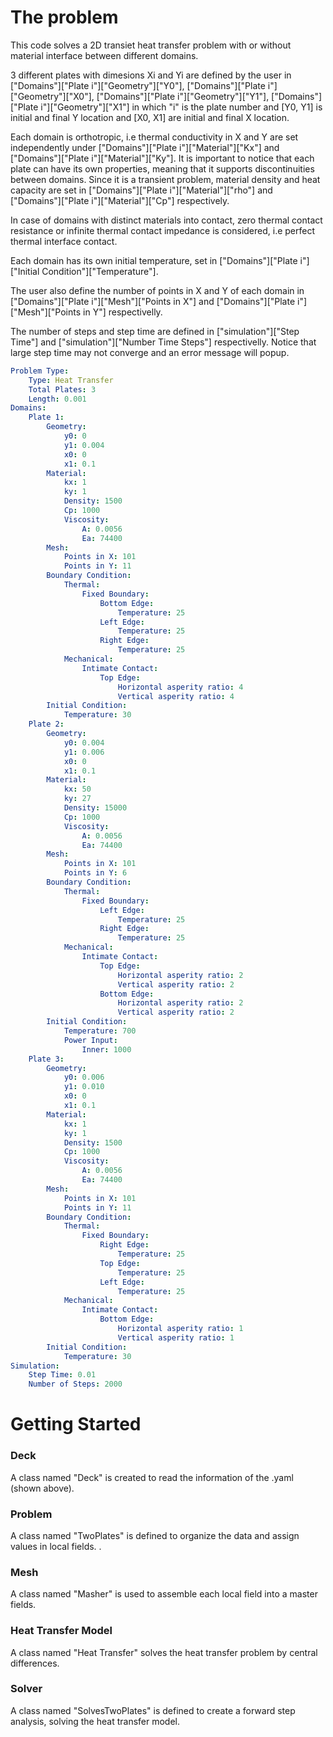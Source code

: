 # The problem

This code solves a 2D transiet heat transfer problem with or without material interface between different domains. 


3 different plates with dimesions Xi and Yi are defined by the user in ["Domains"]["Plate i"]["Geometry"]["Y0"], ["Domains"]["Plate i"]["Geometry"]["X0"], ["Domains"]["Plate i"]["Geometry"]["Y1"], ["Domains"]["Plate i"]["Geometry"]["X1"] in which "i" is the plate number and [Y0, Y1] is initial and final Y location and  [X0, X1] are initial and final X location.

Each domain is orthotropic, i.e thermal conductivity in X and Y are set independently under ["Domains"]["Plate i"]["Material"]["Kx"] and ["Domains"]["Plate i"]["Material"]["Ky"]. It is important to notice that each plate can have its own properties, meaning that it supports discontinuities between domains. Since it is a transient problem, material density and heat capacity are set in ["Domains"]["Plate i"]["Material"]["rho"] and ["Domains"]["Plate i"]["Material"]["Cp"] respectively. 

In case of domains with distinct materials into contact, zero thermal contact resistance or infinite thermal contact impedance is considered, i.e perfect thermal interface contact.

Each domain has its own initial temperature, set in ["Domains"]["Plate i"]["Initial Condition"]["Temperature"].

The user also define the number of points in X and Y of each domain in ["Domains"]["Plate i"]["Mesh"]["Points in X"] and ["Domains"]["Plate i"]["Mesh"]["Points in Y"] respectivelly.

The number of steps and step time are defined in ["simulation"]["Step Time"] and ["simulation"]["Number Time Steps"] respectivelly. Notice that large step time may not converge and an error message will popup.





```yaml
Problem Type:
    Type: Heat Transfer
    Total Plates: 3
    Length: 0.001
Domains:
    Plate 1:
        Geometry:
            y0: 0
            y1: 0.004
            x0: 0
            x1: 0.1
        Material: 
            kx: 1
            ky: 1
            Density: 1500
            Cp: 1000
            Viscosity:
                A: 0.0056
                Ea: 74400
        Mesh:
            Points in X: 101
            Points in Y: 11
        Boundary Condition:
            Thermal:
                Fixed Boundary:
                    Bottom Edge:
                        Temperature: 25
                    Left Edge:
                        Temperature: 25
                    Right Edge:
                        Temperature: 25
            Mechanical:
                Intimate Contact:
                    Top Edge:
                        Horizontal asperity ratio: 4
                        Vertical asperity ratio: 4
        Initial Condition:
            Temperature: 30
    Plate 2:
        Geometry:
            y0: 0.004
            y1: 0.006
            x0: 0
            x1: 0.1           
        Material: 
            kx: 50
            ky: 27
            Density: 15000
            Cp: 1000
            Viscosity:
                A: 0.0056
                Ea: 74400
        Mesh:
            Points in X: 101
            Points in Y: 6
        Boundary Condition:  
            Thermal:
                Fixed Boundary:
                    Left Edge: 
                        Temperature: 25
                    Right Edge:
                        Temperature: 25
            Mechanical:
                Intimate Contact:
                    Top Edge:
                        Horizontal asperity ratio: 2
                        Vertical asperity ratio: 2
                    Bottom Edge:
                        Horizontal asperity ratio: 2
                        Vertical asperity ratio: 2
        Initial Condition:
            Temperature: 700
            Power Input:
                Inner: 1000 
    Plate 3:
        Geometry:
            y0: 0.006
            y1: 0.010
            x0: 0
            x1: 0.1
        Material: 
            kx: 1
            ky: 1
            Density: 1500
            Cp: 1000
            Viscosity:
                A: 0.0056
                Ea: 74400
        Mesh:
            Points in X: 101
            Points in Y: 11
        Boundary Condition:
            Thermal:
                Fixed Boundary:
                    Right Edge:
                        Temperature: 25
                    Top Edge:
                        Temperature: 25
                    Left Edge:
                        Temperature: 25
            Mechanical:
                Intimate Contact:
                    Bottom Edge:                    
                        Horizontal asperity ratio: 1
                        Vertical asperity ratio: 1
        Initial Condition: 
            Temperature: 30
Simulation:
    Step Time: 0.01
    Number of Steps: 2000

```


# Getting Started


### Deck
A class named "Deck" is created to read the information of the .yaml (shown above).
### Problem
A class named "TwoPlates" is defined to organize the data and assign values in local fields. .
### Mesh
A class named "Masher" is used to assemble each local field into a master fields. 
### Heat Transfer Model
A class named "Heat Transfer" solves the heat transfer problem by central differences.
### Solver
A class named "SolvesTwoPlates" is defined to create a forward step analysis, solving the heat transfer model.